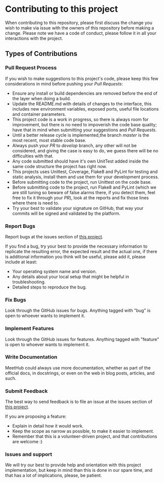 # Contributing to this project

When contributing to this repository, please first discuss the change you wish to make via issue with the owners of this repository before making a change.
Please note we have a code of conduct, please follow it in all your interactions with the project.

## Types of Contributions

### Pull Request Process

If you wish to make suggestions to this project's code, please keep this few considerations in mind before pushing your _Pull Requests_:

* Ensure any install or build dependencies are removed before the end of the layer when doing a build.
* Update the README.md with details of changes to the interface, this includes new environment variables, exposed ports, useful file locations and container parameters.
* This project code is a work in progress, so there is always room for improvement, but there is no need to impoverish the code base quality; have that in mind when submitting your suggestions and _Pull Requests_.
* Until a better release cycle is implemented,the branch _master_ is the most recent, most stable code base.
* Always push your _PR_ to _develop_ branch, any other will not be considered, and giving the case is easy to do, we guess there will be no difficulties with that.
* Any code submitted should have it's own UnitTest added inside the same code structure the project has right now.
* This projects uses Unittest, Coverage, Flake8 and PyLint for testing and static analysis, install them and use them for your development process.
* Before submitting code to the project, run Unittest on the code base.
* Before submitting code to the project, run Flake8 and PyLint (which we are still tuning so beware of false alarms there, if you detect them, feel free to fix it through your _PR_), look at the reports and fix those lines where there is need to.
* Try your best to validate your signature on GitHub, that way your commits will be signed and validated by the platform.

### Report Bugs

Report bugs at the issues section of [this project](https://github.com/iyanuashiri/buycoin-python-sdk/issues).

If you find a bug, try your best to provide the necessary information to replicate the resulting error, the expected result and the actual one, if there is additional information you think will be useful, please add it, please include at least:

* Your operating system name and version.
* Any details about your local setup that might be helpful in troubleshooting.
* Detailed steps to reproduce the bug.

### Fix Bugs

Look through the GitHub issues for bugs. Anything tagged with "bug" is open to whoever wants to implement it.

### Implement Features

Look through the GitHub issues for features. Anything tagged with "feature" is open to whoever wants to implement it.

### Write Documentation

MeetHub could always use more documentation, whether as part of the official docs, in docstrings, or even on the web in blog posts, articles, and such.

### Submit Feedback

The best way to send feedback is to file an issue at the issues section of [this project](https://github.com/iyanuashiri/buycoin-python-sdk/issues).

If you are proposing a feature:

* Explain in detail how it would work.
* Keep the scope as narrow as possible, to make it easier to implement.
* Remember that this is a volunteer-driven project, and that contributions are welcome :)

### Issues and support

We will try our best to provide help and orientation with this project implementation, but keep in mind than this is done in our spare time, and that has a lot of implications, please, be patient.
